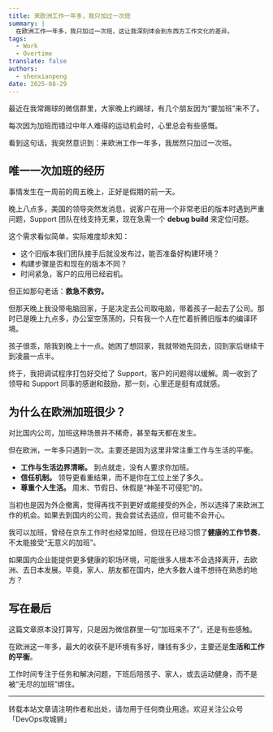 ```yaml
---
title: 来欧洲工作一年多，我只加过一次班
summary: |
  在欧洲工作一年多，我只加过一次班，这让我深刻体会到东西方工作文化的差异。
tags:
  - Work
  - Overtime
translate: false
authors:
  - shenxianpeng
date: 2025-08-29
---
```



最近在我常踢球的微信群里，大家晚上约踢球，有几个朋友因为“要加班”来不了。

每次因为加班而错过中年人难得的运动机会时，心里总会有些感慨。

看到这句话，我突然意识到：来欧洲工作一年多，我居然只加过一次班。

## 唯一一次加班的经历

事情发生在一周前的周五晚上，正好是假期的前一天。

晚上八点多，美国的领导突然发消息，说客户在用一个非常老旧的版本时遇到严重问题，Support 团队在线支持无果，现在急需一个 **debug build** 来定位问题。

这个需求看似简单，实际难度却未知：

* 这个旧版本我们团队接手后就没发布过，能否准备好构建环境？
* 构建步骤是否和现在的版本不同？
* 时间紧急，客户的应用已经宕机。

但正如那句老话：**救急不救穷。**


但那天晚上我没带电脑回家，于是决定去公司取电脑，带着孩子一起去了公司。那时已是晚上九点多，办公室空荡荡的，只有我一个人在忙着折腾旧版本的编译环境。


孩子很乖，陪我到晚上十一点。她困了想回家，我就带她先回去，回到家后继续干到凌晨一点半。


终于，我把调试程序打包好交给了 Support，客户的问题得以缓解。周一收到了领导和 Support 同事的感谢和鼓励，那一刻，心里还是挺有成就感。

## 为什么在欧洲加班很少？

对比国内公司，加班这种场景并不稀奇，甚至每天都在发生。


但在欧洲，一年多只遇到一次。主要还是因为这里非常注重工作与生活的平衡。

* **工作与生活边界清晰。** 到点就走，没有人要求你加班。
* **信任机制。** 领导更看重结果，而不是你在工位上坐了多久。
* **尊重个人生活。** 周末、节假日、休假是“神圣不可侵犯”的。


当初也是因为外企撤离，觉得再找不到更好或能接受的外企，所以选择了来欧洲工作的机会。如果去到国内的公司，我会尝试去适应，但可能不会开心。


我可以加班，曾经在京东工作时也经常加班，但现在已经习惯了**健康的工作节奏**，不太能接受“无意义的加班”。


如果国内企业能提供更多健康的职场环境，可能很多人根本不会选择离开，去欧洲、去日本发展。毕竟，家人、朋友都在国内，绝大多数人谁不想待在熟悉的地方？

## 写在最后

这篇文章原本没打算写，只是因为微信群里一句“加班来不了”，还是有些感触。

在欧洲这一年多，最大的收获不是环境有多好，赚钱有多少，主要还是**生活和工作的平衡**。

工作时间专注于任务和解决问题，下班后陪孩子、家人，或去运动健身，而不是被“无尽的加班”绑住。

---

转载本站文章请注明作者和出处，请勿用于任何商业用途。欢迎关注公众号「DevOps攻城狮」
